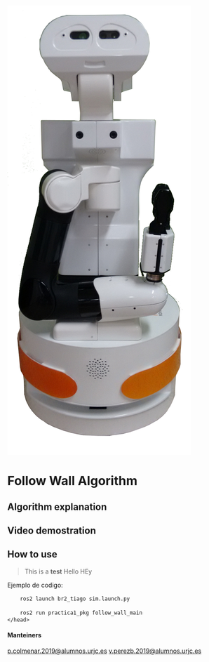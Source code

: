 
![Tiago logo](/logo.png)
# Follow Wall Algorithm

## Algorithm explanation

## Video demostration

## How to use
> This is a **test**
> Hello 
> HEy

Ejemplo de codigo:
<html>
    <head>
        <title>To see it behaviour execute this</title>

        ros2 launch br2_tiago sim.launch.py

        ros2 run practica1_pkg follow_wall_main
    </head>
</html>

#### Manteiners
<p.colmenar.2019@alumnos.urjc.es>
<v.perezb.2019@alumnos.urjc.es>